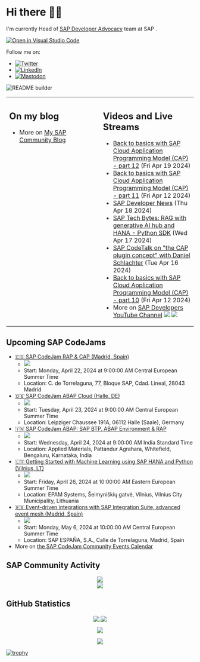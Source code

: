 
# Hi there 👋🏼

I'm currently Head of [SAP Developer Advocacy](https://developers.sap.com/developer-advocates.html) team at SAP .

[![Open in Visual Studio Code](https://img.shields.io/badge/Made%20for-VSCode-1f425f.svg)](https://github.dev/jung-thomas/jung-thomas)

Follow me on:
- <a href="https://twitter.com/thomas_jung"><img alt="Twitter" src="https://img.shields.io/badge/thomas_jung-%231DA1F2.svg?style=for-the-badge&logo=Twitter&logoColor=white"/></a>
- <a href="https://www.linkedin.com/in/thomasjungsap/"><img alt="LinkedIn" src="https://img.shields.io/badge/linkedin-%230077B5.svg?style=for-the-badge&logo=linkedin&logoColor=white"/></a>
- <a rel="me" href="https://mastodon.cloud/@thomas_jung"><img alt="Mastodon" src="https://img.shields.io/mastodon/follow/109262551990174478?domain=https%3A%2F%2Fmastodon.cloud%2F&style=social"/></a>

![README builder](https://github.com/jung-thomas/jung-thomas/workflows/README%20builder/badge.svg)

<table><tr><td valign="top" width="50%">
 
## On my blog
- More on [My SAP Community Blog](https://community.sap.com/t5/user/viewprofilepage/user-id/139)
</td>
  
<td valign="top" width="50%">
  
## Videos and Live Streams
- [Back to basics with SAP Cloud Application Programming Model (CAP) - part 12](https://www.youtube.com/watch?v=oybe9IRku3Q) (Fri Apr 19 2024)
- [Back to basics with SAP Cloud Application Programming Model (CAP) - part 11](https://www.youtube.com/watch?v=UvkwVGt8L2g) (Fri Apr 12 2024)
- [SAP Developer News](https://www.youtube.com/watch?v=FVAali4nfLQ) (Thu Apr 18 2024)
- [SAP Tech Bytes: RAG with generative AI hub and HANA - Python SDK](https://www.youtube.com/watch?v=QEnk-z_x2Nw) (Wed Apr 17 2024)
- [SAP CodeTalk on "the CAP plugin concept" with Daniel Schlachter](https://www.youtube.com/watch?v=cG-cMqAhqyQ) (Tue Apr 16 2024)
- [Back to basics with SAP Cloud Application Programming Model (CAP) - part 10](https://www.youtube.com/watch?v=BwL_2qAPYsc) (Fri Apr 12 2024)
- More on [SAP Developers YouTube Channel](https://www.youtube.com/channel/UCNfmelKDrvRmjYwSi9yvrMg) ![](https://img.shields.io/youtube/channel/views/UCNfmelKDrvRmjYwSi9yvrMg) ![](https://img.shields.io/youtube/channel/subscribers/UCNfmelKDrvRmjYwSi9yvrMg)
</td></tr></table>

## Upcoming SAP CodeJams
- [🇪🇸 SAP CodeJam RAP & CAP (Madrid, Spain)](https://community.sap.com/t5/sap-codejam/sap-codejam-rap-amp-cap-madrid-spain/ev-p/13624000)
  - <img src="https://community.sap.com/t5/image/serverpage/image-id/73497i2203964A0D9AFFE7/image-size/thumb?v=v2&px=150" />
  - Start: Monday, April 22, 2024 at 9:00:00 AM Central European Summer Time
  - Location: C. de Torrelaguna, 77, Bloque SAP, Cdad. Lineal, 28043 Madrid
- [🇩🇪 SAP CodeJam ABAP Cloud (Halle, DE)](https://community.sap.com/t5/sap-codejam/sap-codejam-abap-cloud-halle-de/ev-p/13587857)
  - <img src="https://community.sap.com/t5/image/serverpage/image-id/56534iEBBCD37CBE3EB959/image-size/thumb?v=v2&px=150" />
  - Start: Tuesday, April 23, 2024 at 9:00:00 AM Central European Summer Time
  - Location: Leipziger Chaussee 191A, 06112 Halle (Saale), Germany
- [🇮🇳 SAP CodeJam ABAP: SAP BTP, ABAP Environment & RAP](https://community.sap.com/t5/sap-codejam/sap-codejam-abap-sap-btp-abap-environment-amp-rap/ev-p/13665789)
  - <img src="https://community.sap.com/t5/image/serverpage/image-id/94697iF38FAFE5A0F86254/image-size/thumb?v=v2&px=150" />
  - Start: Wednesday, April 24, 2024 at 9:00:00 AM India Standard Time
  - Location: Applied Materials, Pattandur Agrahara, Whitefield, Bengaluru, Karnataka, India
- [🇱🇹 Getting Started with Machine Learning using SAP HANA and Python (Vilnius, LT)](https://community.sap.com/t5/sap-codejam/getting-started-with-machine-learning-using-sap-hana-and-python-vilnius-lt/ev-p/13592988)
  - <img src="https://community.sap.com/t5/image/serverpage/image-id/94807i5D91A3B67E8D582A/image-size/thumb?v=v2&px=150" />
  - Start: Friday, April 26, 2024 at 10:00:00 AM Eastern European Summer Time
  - Location: EPAM Systems, Šeimyniškių gatvė, Vilnius, Vilnius City Municipality, Lithuania
- [🇪🇸 Event-driven integrations with SAP Integration Suite, advanced event mesh (Madrid, Spain)](https://community.sap.com/t5/sap-codejam/event-driven-integrations-with-sap-integration-suite-advanced-event-mesh/ev-p/13648705)
  - <img src="https://community.sap.com/t5/image/serverpage/image-id/92805i3F3DD2B523A2EC4E/image-size/thumb?v=v2&px=150" />
  - Start: Monday, May 6, 2024 at 10:00:00 AM Central European Summer Time
  - Location: SAP ESPAÑA, S.A., Calle de Torrelaguna, Madrid, Spain
- More on [the SAP CodeJam Community Events Calendar](https://groups.community.sap.com/t5/sap-codejam/eb-p/codejam-events)

## SAP Community Activity
<p align = "center">
<a href="https://community.sap.com/t5/user/viewprofilepage/user-id/139">
  <img align="center" src="https://devrel-tools-prod-scn-badges-srv.cfapps.eu10.hana.ondemand.com/activity/139" />
</a>
</br>
<a href="https://community.sap.com/t5/user/viewprofilepage/user-id/139">
  <img align="center" src="https://devrel-tools-prod-scn-badges-srv.cfapps.eu10.hana.ondemand.com/showcaseBadges/139/1570/674/384/900/390" />
</a>
</p>

## GitHub Statistics
<p align = "center">
<a href="https://github.com/anuraghazra/github-readme-stats">
  <img align="center" src="https://github-readme-stats.vercel.app/api?username=jung-thomas&count_private=true&show_icons=true&theme=dark&line_height=27" />
</a>
<a href="https://github.com/anuraghazra/github-readme-stats">
  <img align="center" src="https://github-readme-stats.vercel.app/api/top-langs/?username=jung-thomas&show_icons=true&theme=dark" />
</a>
</p>

<p align = "center">
 <img  src="https://github-readme-streak-stats.herokuapp.com/?user=jung-thomas&show_icons=true&locale=en&layout=compact&theme=dark&line_height=0" />
</p> 

<p align = "center">
 <img src="https://activity-graph.herokuapp.com/graph?username=jung-thomas&theme=redical">
</p> 

[![trophy](https://github-profile-trophy.vercel.app/?username=jung-thomas&theme=onedark)](https://github.com/ryo-ma/github-profile-trophy)


